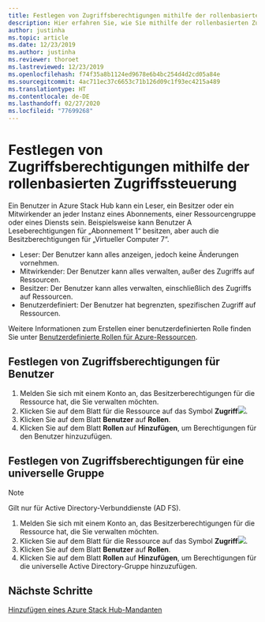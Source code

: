 ```yaml
---
title: Festlegen von Zugriffsberechtigungen mithilfe der rollenbasierten Zugriffssteuerung
description: Hier erfahren Sie, wie Sie mithilfe der rollenbasierten Zugriffssteuerung (Role-Based Access Control, RBAC) Zugriffsberechtigungen in Azure Stack Hub festlegen.
author: justinha
ms.topic: article
ms.date: 12/23/2019
ms.author: justinha
ms.reviewer: thoroet
ms.lastreviewed: 12/23/2019
ms.openlocfilehash: f74f35a8b1124ed9678e6b4bc254d4d2cd05a84e
ms.sourcegitcommit: 4ac711ec37c6653c71b126d09c1f93ec4215a489
ms.translationtype: HT
ms.contentlocale: de-DE
ms.lasthandoff: 02/27/2020
ms.locfileid: "77699268"
---
```

# <a name="set-access-permissions-using-role-based-access-control"></a>Festlegen von Zugriffsberechtigungen mithilfe der rollenbasierten Zugriffssteuerung

Ein Benutzer in Azure Stack Hub kann ein Leser, ein Besitzer oder ein Mitwirkender an jeder Instanz eines Abonnements, einer Ressourcengruppe oder eines Diensts sein. Beispielsweise kann Benutzer A Leseberechtigungen für „Abonnement 1“ besitzen, aber auch die Besitzberechtigungen für „Virtueller Computer 7“.

 - Leser: Der Benutzer kann alles anzeigen, jedoch keine Änderungen vornehmen.
 - Mitwirkender: Der Benutzer kann alles verwalten, außer des Zugriffs auf Ressourcen.
 - Besitzer: Der Benutzer kann alles verwalten, einschließlich des Zugriffs auf Ressourcen.
 - Benutzerdefiniert: Der Benutzer hat begrenzten, spezifischen Zugriff auf Ressourcen.

 Weitere Informationen zum Erstellen einer benutzerdefinierten Rolle finden Sie unter [Benutzerdefinierte Rollen für Azure-Ressourcen](https://docs.microsoft.com/azure/role-based-access-control/custom-roles).

## <a name="set-access-permissions-for-a-user"></a>Festlegen von Zugriffsberechtigungen für Benutzer

1. Melden Sie sich mit einem Konto an, das Besitzerberechtigungen für die Ressource hat, die Sie verwalten möchten.
2. Klicken Sie auf dem Blatt für die Ressource auf das Symbol **Zugriff**![](media/azure-stack-manage-permissions/image1.png).
3. Klicken Sie auf dem Blatt **Benutzer** auf **Rollen**.
4. Klicken Sie auf dem Blatt **Rollen** auf **Hinzufügen**, um Berechtigungen für den Benutzer hinzuzufügen.

## <a name="set-access-permissions-for-a-universal-group"></a>Festlegen von Zugriffsberechtigungen für eine universelle Gruppe 

> [!Note]
> Gilt nur für Active Directory-Verbunddienste (AD FS).

1. Melden Sie sich mit einem Konto an, das Besitzerberechtigungen für die Ressource hat, die Sie verwalten möchten.
2. Klicken Sie auf dem Blatt für die Ressource auf das Symbol **Zugriff**![](media/azure-stack-manage-permissions/image1.png).
3. Klicken Sie auf dem Blatt **Benutzer** auf **Rollen**.
4. Klicken Sie auf dem Blatt **Rollen** auf **Hinzufügen**, um Berechtigungen für die universelle Active Directory-Gruppe hinzuzufügen.

## <a name="next-steps"></a>Nächste Schritte

[Hinzufügen eines Azure Stack Hub-Mandanten](azure-stack-add-new-user-aad.md)